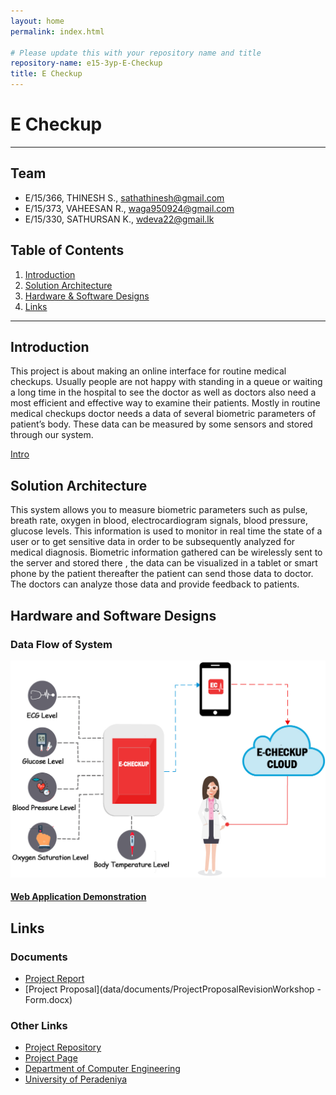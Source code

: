 ```yaml
---
layout: home
permalink: index.html

# Please update this with your repository name and title
repository-name: e15-3yp-E-Checkup
title: E Checkup
---
```


[comment]: # "This is the standard layout for the project, but you can clean this and use your own template"

# E Checkup

---

## Team
-  E/15/366, THINESH S., [sathathinesh@gmail.com](mailto:sathathinesh@gmail.com)
-  E/15/373, VAHEESAN R., [waga950924@gmail.com](mailto:waga950924@gmail.com)
-  E/15/330, SATHURSAN K., [wdeva22@gmail.lk](mailto:wdeva22@gmail.lk)

## Table of Contents
1. [Introduction](#introduction)
2. [Solution Architecture](#solution-architecture )
3. [Hardware & Software Designs](#hardware-and-software-designs)
4. [Links](#links)

---

## Introduction

This project is about making an online interface for routine medical checkups. Usually people are not happy with standing in a queue or waiting a long time in the hospital to see the doctor as well as doctors also need a most efficient and effective way to examine their patients. Mostly in routine medical checkups doctor needs a data of several biometric parameters of patient’s body. These data can be measured by some sensors and stored through our system.



[Intro](data/videos/CO321_Animation.mp4)

## Solution Architecture

This system allows you to measure biometric parameters such as pulse, breath rate, oxygen in blood, electrocardiogram signals, blood pressure, glucose levels. This information is used to monitor in real time the state of a user or to get sensitive data in order to be subsequently analyzed for medical diagnosis. Biometric information gathered can be wirelessly sent to the server and stored there , the data can be visualized in a tablet or smart phone by the patient thereafter the patient can send those data to doctor. The doctors can analyze those data and provide feedback to patients.

## Hardware and Software Designs  
### Data Flow of System  
![image](data/images/DataFlow.jpg)  
    
#### [Web Application Demonstration](data/WebApp.mp4)




## Links  
### Documents
- [Project Report](data/documents/pro_report.pptx)
- [Project Proposal](data/documents/ProjectProposalRevisionWorkshop - Form.docx)  
### Other Links  

- <a href = "https://github.com/cepdnaclk/e15-3yp-E-Checkup" target = "_blank"> Project Repository </a>
- <a href = "https://cepdnaclk.github.io/e15-3yp-E-Checkup/" target = "_blank">Project Page</a>
- <a href = "http://www.ce.pdn.ac.lk/" target = "_blank">Department of Computer Engineering</a>
- <a href = "https://eng.pdn.ac.lk/" target = "_blank">University of Peradeniya</a>


[//]: # (Please refer this to learn more about Markdown syntax)
[//]: # (https://github.com/adam-p/markdown-here/wiki/Markdown-Cheatsheet)
